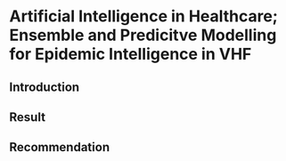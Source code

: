# Artificial Intelligence in Healthcare; Ensemble and Predicitve Modelling for Epidemic Intelligence in VHF
## Introduction
## Result
## Recommendation
